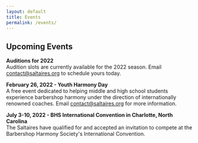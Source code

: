 ```yaml
---
layout: default
title: Events
permalink: /events/
---
```


<h2 class="top">Upcoming Events</h2>

**Auditions for 2022**
<br>
Audition slots are currently available for the 2022 season. Email <a href="mailto: contact@saltaires.org">contact@saltaires.org</a> to schedule yours today.

**February 26, 2022 - Youth Harmony Day**
<br>
A free event dedicated to helping middle and high school students experience barbershop harmony under the direction of internationally renowned coaches.
Email <a href="mailto: contact@saltaires.org">contact@saltaires.org</a> for more information.

**July 3-10, 2022 -  BHS International Convention in Charlotte, North Carolina**
<br>
The Saltaires have qualified for and accepted an invitation to compete at the Barbershop Harmony Society's International Convention.


